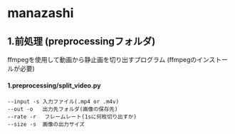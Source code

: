 # manazashi

## 1.前処理 (preprocessingフォルダ)
ffmpegを使用して動画から静止画を切り出すプログラム (ffmpegのインストールが必要)
#### 1.preprocessing/split_video.py
```
--input -s 入力ファイル(.mp4 or .m4v)
--out -o   出力先フォルダ(画像の保存先)
--rate -r　 フレームレート(1sに何枚切り出すか)    
--size -s  画像の出力サイズ
```